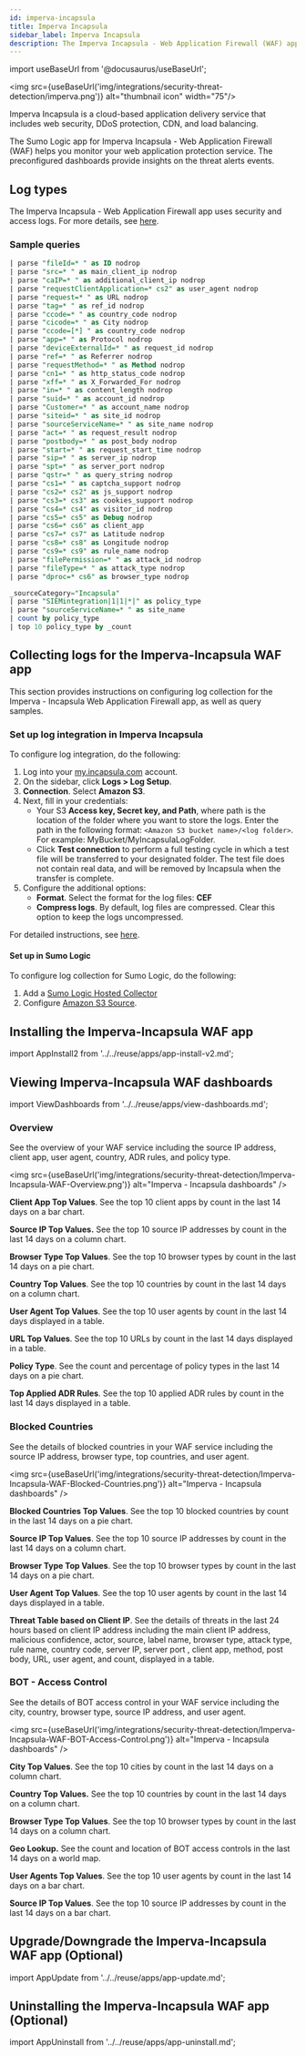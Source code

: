 ```yaml
---
id: imperva-incapsula
title: Imperva Incapsula
sidebar_label: Imperva Incapsula
description: The Imperva Incapsula - Web Application Firewall (WAF) app helps you monitor your web application protection service. The preconfigured dashboards provide insights on the threat alerts events on the BOT access control, blocked countries, and user agents.
---
```


import useBaseUrl from '@docusaurus/useBaseUrl';

<img src={useBaseUrl('img/integrations/security-threat-detection/imperva.png')} alt="thumbnail icon" width="75"/>

Imperva Incapsula is a cloud-based application delivery service that includes web security, DDoS protection, CDN, and load balancing.

The Sumo Logic app for Imperva Incapsula - Web Application Firewall (WAF) helps you monitor your web application protection service. The preconfigured dashboards provide insights on the threat alerts events.

## Log types

The Imperva Incapsula - Web Application Firewall app uses security and access logs. For more details, see [here](https://docs.incapsula.com/Content/management-console-and-settings/log-integration.htm?Highlight=siem#Overview).

### Sample queries

```sql title="Parse Command for all CEF items in Imperva Incapsula"
| parse "fileId=* " as ID nodrop
| parse "src=* " as main_client_ip nodrop
| parse "caIP=* " as additional_client_ip nodrop
| parse "requestClientApplication=* cs2" as user_agent nodrop
| parse "request=* " as URL nodrop
| parse "tag=* " as ref_id nodrop
| parse "ccode=* " as country_code nodrop
| parse "cicode=* " as City nodrop
| parse "ccode=[*] " as country_code nodrop
| parse "app=* " as Protocol nodrop
| parse "deviceExternalId=* " as request_id nodrop
| parse "ref=* " as Referrer nodrop
| parse "requestMethod=* " as Method nodrop
| parse "cn1=* " as http_status_code nodrop
| parse "xff=* " as X_Forwarded_For nodrop
| parse "in=* " as content_length nodrop
| parse "suid=* " as account_id nodrop
| parse "Customer=* " as account_name nodrop
| parse "siteid=* " as site_id nodrop
| parse "sourceServiceName=* " as site_name nodrop
| parse "act=* " as request_result nodrop
| parse "postbody=* " as post_body nodrop
| parse "start=* " as request_start_time nodrop
| parse "sip=* " as server_ip nodrop
| parse "spt=* " as server_port nodrop
| parse "qstr=* " as query_string nodrop
| parse "cs1=* " as captcha_support nodrop
| parse "cs2=* cs2" as js_support nodrop
| parse "cs3=* cs3" as cookies_support nodrop
| parse "cs4=* cs4" as visitor_id nodrop
| parse "cs5=* cs5" as Debug nodrop
| parse "cs6=* cs6" as client_app
| parse "cs7=* cs7" as Latitude nodrop
| parse "cs8=* cs8" as Longitude nodrop
| parse "cs9=* cs9" as rule_name nodrop
| parse "filePermission=* " as attack_id nodrop
| parse "fileType=* " as attack_type nodrop
| parse "dproc=* cs6" as browser_type nodrop
```

```sql title="Top attack vectors"
_sourceCategory="Incapsula"
| parse "SIEMintegration|1|1|*|" as policy_type
| parse "sourceServiceName=* " as site_name
| count by policy_type
| top 10 policy_type by _count
```

## Collecting logs for the Imperva-Incapsula WAF app

This section provides instructions on configuring log collection for the Imperva - Incapsula Web Application Firewall app, as well as query samples.

### Set up log integration in Imperva Incapsula

To configure log integration, do the following:

1. Log into your [my.incapsula.com](https://my.incapsula.com/admin/login) account.
2. On the sidebar, click **Logs > Log Setup**.
3. **Connection**. Select **Amazon S3**.
4. Next, fill in your credentials:
    * Your S3 **Access key, Secret key, and Path**, where path is the location of the folder where you want to store the logs. Enter the path in the following format: `<Amazon S3 bucket name>/<log folder>`. For example: MyBucket/MyIncapsulaLogFolder.
    * Click **Test connection** to perform a full testing cycle in which a test file will be transferred to your designated folder. The test file does not contain real data, and will be removed by Incapsula when the transfer is complete.
5. Configure the additional options:
    * **Format**. Select the format for the log files: **CEF**
    * **Compress logs**. By default, log files are compressed. Clear this option to keep the logs uncompressed.

For detailed instructions, see [here](https://docs.incapsula.com/Content/management-console-and-settings/log-integration.htm?Highlight=siem#Enable).

#### Set up in Sumo Logic

To configure log collection for Sumo Logic, do the following:

1. Add a [Sumo Logic Hosted Collector](/docs/send-data/hosted-collectors/configure-hosted-collector)
2. Configure [Amazon S3 Source](/docs/send-data/hosted-collectors/amazon-aws/aws-s3-source).

## Installing the Imperva-Incapsula WAF app

import AppInstall2 from '../../reuse/apps/app-install-v2.md';

<AppInstall2/>

## Viewing Imperva-Incapsula WAF dashboards​

import ViewDashboards from '../../reuse/apps/view-dashboards.md';

<ViewDashboards/>

### Overview

See the overview of your WAF service including the source IP address, client app, user agent, country, ADR rules, and policy type.

<img src={useBaseUrl('img/integrations/security-threat-detection/Imperva-Incapsula-WAF-Overview.png')} alt="Imperva - Incapsula dashboards" />

**Client App Top Values**. See the top 10 client apps by count in the last 14 days on a bar chart.

**Source IP Top Values.** See the top 10 source IP addresses by count in the last 14 days on a column chart.

**Browser Type Top Values**. See the top 10 browser types by count in the last 14 days on a pie chart.

**Country Top Values**. See the top 10 countries by count in the last 14 days on a column chart.

**User Agent Top Values**. See the top 10 user agents by count in the last 14 days displayed in a table.

**URL Top Values**. See the top 10 URLs by count in the last 14 days displayed in a table.

**Policy Type**. See the count and percentage of policy types in the last 14 days on a pie chart.

**Top Applied ADR Rules**. See the top 10 applied ADR rules by count in the last 14 days displayed in a table.

### Blocked Countries

See the details of blocked countries in your WAF service including the source IP address, browser type, top countries, and user agent.

<img src={useBaseUrl('img/integrations/security-threat-detection/Imperva-Incapsula-WAF-Blocked-Countries.png')} alt="Imperva - Incapsula dashboards" />

**Blocked Countries Top Values**. See the top 10 blocked countries by count in the last 14 days on a pie chart.

**Source IP Top Values**. See the top 10 source IP addresses by count in the last 14 days on a column chart.

**Browser Type Top Values**. See the top 10 browser types by count in the last 14 days on a pie chart.

**User Agent Top Values**. See the top 10 user agents by count in the last 14 days displayed in a table.

**Threat Table based on Client IP**. See the details of threats in the last 24 hours based on client IP address including the main client IP address, malicious confidence, actor, source, label name, browser type, attack type, rule name, country code, server IP, server port , client app, method, post body, URL, user agent, and count, displayed in a table.

### BOT - Access Control

See the details of BOT access control in your WAF service including the city, country, browser type, source IP address, and user agent.

<img src={useBaseUrl('img/integrations/security-threat-detection/Imperva-Incapsula-WAF-BOT-Access-Control.png')} alt="Imperva - Incapsula dashboards" />

**City Top Values**. See the top 10 cities by count in the last 14 days on a column chart.

**Country Top Values.** See the top 10 countries by count in the last 14 days on a column chart.

**Browser Type Top Values**. See the top 10 browser types by count in the last 14 days on a column chart.

**Geo Lookup.** See the count and location of BOT access controls in the last 14 days on a world map.

**User Agents Top Values**. See the top 10 user agents by count in the last 14 days on a bar chart.

**Source IP Top Values**. See the top 10 source IP addresses by count in the last 14 days on a bar chart.

## Upgrade/Downgrade the Imperva-Incapsula WAF app (Optional)

import AppUpdate from '../../reuse/apps/app-update.md';

<AppUpdate/>

## Uninstalling the Imperva-Incapsula WAF app (Optional)

import AppUninstall from '../../reuse/apps/app-uninstall.md';

<AppUninstall/>